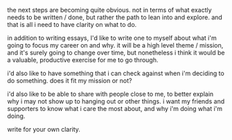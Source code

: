 the next steps are becoming quite obvious.
not in terms of what exactly needs to be written / done, but rather the path to lean into and explore.
and that is all i need to have clarity on what to do.

in addition to writing essays, I'd like to write one to myself about what i'm going to focus my career on and why. it will be a high level theme / mission, and it's surely going to change over time, but nonetheless i think it would be a valuable, productive exercise for me to go through.

i'd also like to have something that i can check against when i'm deciding to do something. does it fit my mission or not?

i'd also like to be able to share with people close to me, to better explain why i may not show up to hanging out or other things. i want my friends and supporters to know what i care the most about, and why i'm doing what i'm doing.

write for your own clarity.